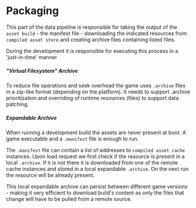 # Packaging

This part of the data pipeline is responsible for taking the output of the `asset build` - the manifest file - downloading the indicated resources from `compiled asset store` and creating archive files containing listed files.

During the development it is responsible for executing this process in a 'just-in-time' manner

##### 	"Virtual Filesystem" Archive

To reduce file operations and seek overhead the game uses `.archive` files in a zip-like format (depending on the platform). It needs to support .archive prioritization and overriding of runtime resources (files) to support data patching.

##### 	Expandable Archive

When running a development build the assets are never present at boot. A game executable and a `.manifest` file is enough to run. 

The `.manifest` file can contain a list of addresses to `compiled asset cache` instances. Upon load request we first check if the resource is present in a local `.archive`. If it is not there it is downloaded from one of the remote cache instances and stored in a local expandable `.archive`. On the next run the resource will be already present.

This local expandable archive can persist between different game versions - making it very efficient to download build's content as only the files that change will have to be pulled from a remote source.